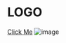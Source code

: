 # LOGO

[Click Me](https://mehmettas1.github.io/LOGO/)
![image](https://user-images.githubusercontent.com/101858286/173335257-34854fba-3e36-46de-809e-1d857c816bc8.png)
